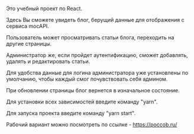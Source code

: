 Это учебный проект по React.

Здесь Вы сможете увидеть блог, берущий данные для отображения с сервиса mocAPI.

Пользователь может просматривать статьи блога, переходить на другие страницы.

Администратор же, если пройдет аутентификацию, сможет добавлять, удалять и редактировать статьи.

Для удобства данные для логина администратора уже установлены по умолчанию, чтобы каждый смог почувствовать себя админом.

При обновлении страницы блог вернется в изначальное состояние.

Для установки всех зависимостей введите команду "yarn".

Для запуска проекта введите команду "yarn start".

Рабочий вариант можно посмотреть по ссылке - https://poccob.ru/
